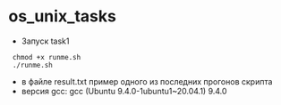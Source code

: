# os_unix_tasks

 * Запуск task1 
 ```
  chmod +x runme.sh
  ./runme.sh
 ```
* в файле result.txt пример одного из последних прогонов скрипта
* версия gcc: gcc (Ubuntu 9.4.0-1ubuntu1~20.04.1) 9.4.0
